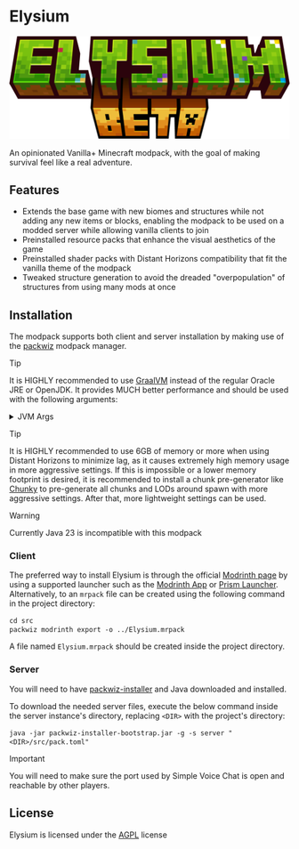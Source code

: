 # Elysium

![](res/logo.png)

An opinionated Vanilla+ Minecraft modpack, with the goal of making survival feel like a real adventure.

## Features

- Extends the base game with new biomes and structures while not adding any new items or blocks, enabling the modpack to
  be used on a modded server while allowing vanilla clients to join
- Preinstalled resource packs that enhance the visual aesthetics of the game
- Preinstalled shader packs with Distant Horizons compatibility that fit the vanilla theme of the modpack
- Tweaked structure generation to avoid the dreaded "overpopulation" of structures from using many mods at once

## Installation

The modpack supports both client and server installation by making use of
the [packwiz](https://github.com/packwiz/packwiz) modpack manager.

> [!TIP]
> It is HIGHLY recommended to use [GraalVM](https://www.graalvm.org/) instead of the regular Oracle JRE or OpenJDK. It
> provides MUCH better performance and should be used with the following arguments:
> <details>
>   <summary>JVM Args</summary>
>   -XX:+UnlockExperimentalVMOptions -XX:+UnlockDiagnosticVMOptions -XX:+AlwaysActAsServerClassMachine
>   -XX:+AlwaysPreTouch -XX:+DisableExplicitGC -XX:+UseNUMA -XX:NmethodSweepActivity=1 -XX:ReservedCodeCacheSize=400M
>   -XX:NonNMethodCodeHeapSize=12M -XX:ProfiledCodeHeapSize=194M -XX:NonProfiledCodeHeapSize=194M
>   -XX:-DontCompileHugeMethods -XX:MaxNodeLimit=240000 -XX:NodeLimitFudgeFactor=8000 -XX:+UseVectorCmov
>   -XX:+PerfDisableSharedMem -XX:+UseFastUnorderedTimeStamps -XX:+UseCriticalJavaThreadPriority
>   -XX:ThreadPriorityPolicy=1 -XX:AllocatePrefetchStyle=3 -XX:+UseZGC -XX:AllocatePrefetchStyle=1 -XX:-ZProactive
>   -XX:+UseZGC -XX:AllocatePrefetchStyle=1 -XX:-ZUncommit -XX:+ZGenerational
> </details>

> [!TIP]
> It is HIGHLY recommended to use 6GB of memory or more when using Distant Horizons to minimize lag, as it causes
> extremely high memory usage in more aggressive settings. If this is impossible or a lower memory footprint is desired,
> it is recommended to install a chunk pre-generator like [Chunky](https://modrinth.com/plugin/chunky) to pre-generate
> all
> chunks and LODs around spawn with more aggressive settings. After that, more lightweight settings can be used.

> [!WARNING]
> Currently Java 23 is incompatible with this modpack

### Client

The preferred way to install Elysium is through the official [Modrinth page](https://modrinth.com/modpack/elysium-modpack) by using a supported launcher such as
the [Modrinth App](https://modrinth.com/app) or [Prism Launcher](https://prismlauncher.org/).
Alternatively, to an `mrpack` file can be created using the following command in the project directory:

```shell
cd src
packwiz modrinth export -o ../Elysium.mrpack
```

A file named `Elysium.mrpack` should be created inside the project directory.

### Server

You will need to have [packwiz-installer](https://packwiz.infra.link/tutorials/installing/packwiz-installer/) and Java
downloaded and installed.

To download the needed server files, execute the below command inside the server instance's
directory, replacing `<DIR>` with the project's directory:

```shell
java -jar packwiz-installer-bootstrap.jar -g -s server "<DIR>/src/pack.toml"
```

> [!IMPORTANT]
> You will need to make sure the port used by Simple Voice Chat is open and reachable by other players.

## License

Elysium is licensed under the [AGPL](LICENSE) license
